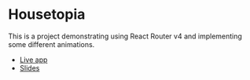 # Housetopia

This is a project demonstrating using React Router v4 and implementing some different animations. 

* [Live app](http://housetopia.sjparsons.com)
* [Slides](http://router-4-animation.sjparsons.com)


